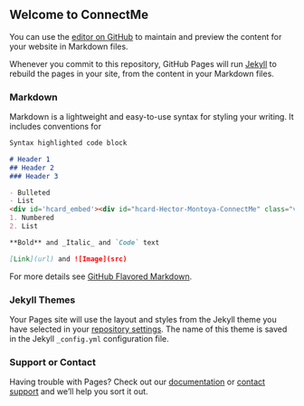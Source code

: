 ## Welcome to ConnectMe

You can use the [editor on GitHub](https://github.com/hectordmontoya/connectme/edit/gh-pages/index.md) to maintain and preview the content for your website in Markdown files.

Whenever you commit to this repository, GitHub Pages will run [Jekyll](https://jekyllrb.com/) to rebuild the pages in your site, from the content in your Markdown files.

### Markdown

Markdown is a lightweight and easy-to-use syntax for styling your writing. It includes conventions for

```markdown
Syntax highlighted code block

# Header 1
## Header 2
### Header 3

- Bulleted
- List
<div id='hcard_embed'><div id="hcard-Hector-Montoya-ConnectMe" class="vcard"><div class="fn n"><span class="given-name">Hector</span> <span class="family-name">Montoya</span></div><div class="org">ConnectMe</div><div class="spacer"></div><div class="email" ><a class="email" href="mailto:hectordmontoya@hotmail.com">hectordmontoya@hotmail.com</a></div><div class="tel"><span class="type">Voice: </span>3319185598</div><div class="spacer"></div></div><!--hCard created @  bVcard.com--><style type='text/css'> div.vcard { background-color: rgb(0, 115, 182); border-radius: 10px 10px 10px 10px; color: white; padding: 10px 10px; width: 250px; line-height: 1.2em; } div.vcard a{ color: white;} div.vcard div.fn{ font-weight: bold; border-bottom: 1px solid white; } div.vcard div.spacer{ min-height: 0.5em; } #hcard_embed{max-width: 270px;} .bvcardlink a{ line-height: 16px; color: darkgrey; font-size: 10px; float: right; padding-right: 20px; background: url('http://bvcard.com/sites/all/modules/bvcard_form/bvcard-fav.png') no-repeat top right; background-size:16px 16px;}</style><!--CLIP HERE to remove  bVcard.com link from hCard--><div class='bvcardlink'><a href='http:// bVcard.com' target='_BLANK'>Generate your own vCard.</a></div></div>
1. Numbered
2. List

**Bold** and _Italic_ and `Code` text

[Link](url) and ![Image](src)
```

For more details see [GitHub Flavored Markdown](https://guides.github.com/features/mastering-markdown/).

### Jekyll Themes

Your Pages site will use the layout and styles from the Jekyll theme you have selected in your [repository settings](https://github.com/hectordmontoya/connectme/settings). The name of this theme is saved in the Jekyll `_config.yml` configuration file.

### Support or Contact

Having trouble with Pages? Check out our [documentation](https://docs.github.com/categories/github-pages-basics/) or [contact support](https://github.com/contact) and we’ll help you sort it out.

